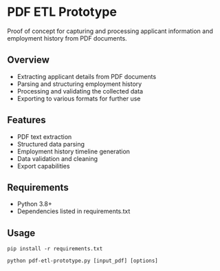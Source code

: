 # PDF ETL Prototype

Proof of concept for capturing and processing applicant information and employment history from PDF documents.

## Overview

- Extracting applicant details from PDF documents
- Parsing and structuring employment history
- Processing and validating the collected data
- Exporting to various formats for further use

## Features

- PDF text extraction
- Structured data parsing
- Employment history timeline generation
- Data validation and cleaning
- Export capabilities

## Requirements

- Python 3.8+
- Dependencies listed in requirements.txt

## Usage

`
pip install -r requirements.txt
`

`
python pdf-etl-prototype.py [input_pdf] [options]
`